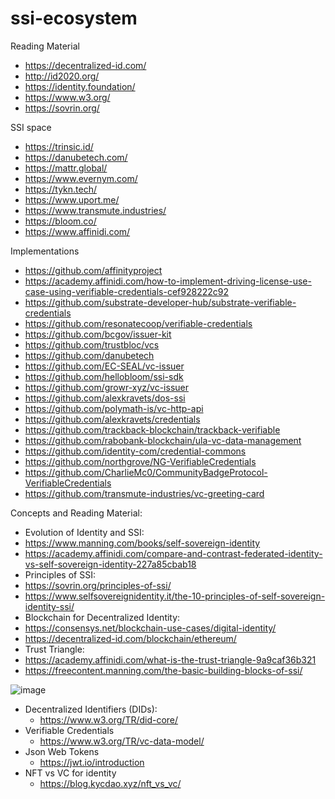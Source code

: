 # ssi-ecosystem

Reading Material
- https://decentralized-id.com/
- http://id2020.org/
- https://identity.foundation/
- https://www.w3.org/
- https://sovrin.org/

SSI space
- https://trinsic.id/
- https://danubetech.com/
- https://mattr.global/
- https://www.evernym.com/
- https://tykn.tech/
- https://www.uport.me/
- https://www.transmute.industries/
- https://bloom.co/
- https://www.affinidi.com/


Implementations
- https://github.com/affinityproject
- https://academy.affinidi.com/how-to-implement-driving-license-use-case-using-verifiable-credentials-cef928222c92
- https://github.com/substrate-developer-hub/substrate-verifiable-credentials
- https://github.com/resonatecoop/verifiable-credentials
- https://github.com/bcgov/issuer-kit
- https://github.com/trustbloc/vcs
- https://github.com/danubetech
- https://github.com/EC-SEAL/vc-issuer
- https://github.com/hellobloom/ssi-sdk
- https://github.com/growr-xyz/vc-issuer
- https://github.com/alexkravets/dos-ssi
- https://github.com/polymath-is/vc-http-api
- https://github.com/alexkravets/credentials
- https://github.com/trackback-blockchain/trackback-verifiable
- https://github.com/rabobank-blockchain/ula-vc-data-management
- https://github.com/identity-com/credential-commons
- https://github.com/northgrove/NG-VerifiableCredentials
- https://github.com/CharlieMc0/CommunityBadgeProtocol-VerifiableCredentials
- https://github.com/transmute-industries/vc-greeting-card



Concepts and Reading Material:
- Evolution of Identity and SSI:
 - https://www.manning.com/books/self-sovereign-identity
 - https://academy.affinidi.com/compare-and-contrast-federated-identity-vs-self-sovereign-identity-227a85cbab18   
- Principles of SSI:
 - https://sovrin.org/principles-of-ssi/
 - https://www.selfsovereignidentity.it/the-10-principles-of-self-sovereign-identity-ssi/
- Blockchain for Decentralized Identity: 
 - https://consensys.net/blockchain-use-cases/digital-identity/
 - https://decentralized-id.com/blockchain/ethereum/
- Trust Triangle: 
 - https://academy.affinidi.com/what-is-the-trust-triangle-9a9caf36b321 
 - https://freecontent.manning.com/the-basic-building-blocks-of-ssi/


![image](https://user-images.githubusercontent.com/28490858/165139578-e4df40e6-288a-43e3-baa0-a2967a5f57aa.png)




- Decentralized Identifiers (DIDs): 
  - https://www.w3.org/TR/did-core/
- Verifiable Credentials
  - https://www.w3.org/TR/vc-data-model/
- Json Web Tokens
  - https://jwt.io/introduction
- NFT vs VC for identity
  - https://blog.kycdao.xyz/nft_vs_vc/
 
 
